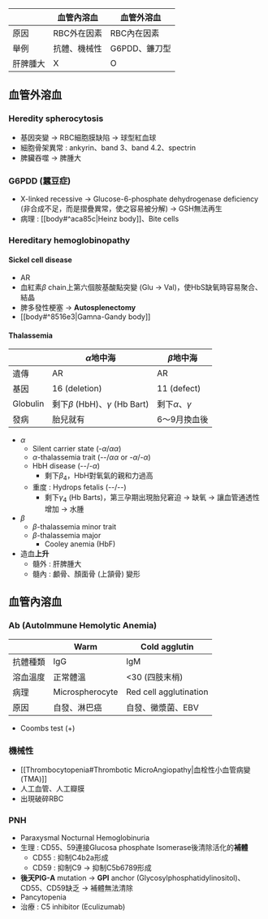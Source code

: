 
|  | 血管內溶血 | 血管外溶血 |
| ---- | ---- | ---- |
| 原因 | RBC外在因素 | RBC內在因素 |
| 舉例 | 抗體、機械性 | G6PDD、鐮刀型 |
| 肝脾腫大 | X | O |
## 血管外溶血
### Heredity spherocytosis
- 基因突變 -> RBC細胞膜缺陷 -> 球型紅血球
- 細胞骨架異常 : ankyrin、band 3、band 4.2、spectrin
- 脾臟吞噬 -> 脾腫大
### G6PDD (蠶豆症)
- X-linked recessive -> Glucose-6-phosphate dehydrogenase deficiency (非合成不足，而是摺疊異常，使之容易被分解) -> GSH無法再生
- 病理 : [[body#^aca85c|Heinz body]]、Bite cells
### Hereditary hemoglobinopathy
#### Sickel cell disease
- AR
- 血紅素$\beta$ chain上第六個胺基酸點突變 (Glu -> Val)，使HbS缺氧時容易聚合、結晶
- 脾多發性梗塞 -> **Autosplenectomy**
- [[body#^8516e3|Gamna-Gandy body]]
#### Thalassemia
|  | $\alpha$地中海 | $\beta$地中海 |
| ---- | ---- | ---- |
| 遺傳 | AR | AR |
| 基因 | 16 (deletion) | 11 (defect) |
| Globulin | 剩下$\beta$ (HbH)、$\gamma$ (Hb Bart) | 剩下$\alpha$、$\gamma$ |
| 發病 | 胎兒就有 | 6～9月換血後 |
- $\alpha$
	- Silent carrier state (-$\alpha$/$\alpha\alpha$)
	-  $\alpha$-thalassemia trait (--/$\alpha\alpha$ or -$\alpha$/-$\alpha$)
	- HbH disease (--/-$\alpha$)
		- 剩下$\beta_4$，HbH對氧氣的親和力過高
	- 重度 : Hydrops fetalis (--/--)
		- 剩下$\gamma_4$ (Hb Barts)，第三孕期出現胎兒窘迫 -> 缺氧 -> 讓血管通透性增加 -> 水腫
- $\beta$
	- $\beta$-thalassemia minor trait
	- $\beta$-thalassemia major
		- Cooley anemia (HbF)
- 造血**上升**
	- 髓外 : 肝脾腫大
	- 髓內 : 顱骨、顏面骨 (上頷骨) 變形
## 血管內溶血
### Ab (AutoImmune Hemolytic Anemia)
|  | Warm | Cold agglutin |
| ---- | ---- | ---- |
| 抗體種類 | IgG | IgM |
| 溶血溫度 | 正常體溫 | <30 (四肢末梢) |
| 病理 | Microspherocyte | Red cell agglutination |
| 原因 | 自發、淋巴癌 | 自發、黴漿菌、EBV |
- Coombs test (+)
### 機械性
- [[Thrombocytopenia#Thrombotic MicroAngiopathy|血栓性小血管病變 (TMA)]]
- 人工血管、人工瓣膜
- 出現破碎RBC
### PNH
- Paraxysmal Nocturnal Hemoglobinuria
- 生理 : CD55、59連接Glucosa phosphate Isomerase後清除活化的**補體**
	- CD55 : 抑制C4b2a形成
	- CD59 : 抑制C9 -> 抑制C5b6789形成
- **後天PIG-A** mutation -> **GPI** anchor (Glycosylphosphatidylinositol)、CD55、CD59缺乏 -> 補體無法清除
- Pancytopenia
- 治療 : C5 inhibitor (Eculizumab)